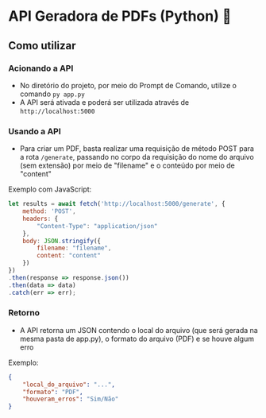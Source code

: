 # API Geradora de PDFs (Python) :snake:

## Como utilizar

### Acionando a API
- No diretório do projeto, por meio do Prompt de Comando, utilize o comando `py app.py`
- A API será ativada e poderá ser utilizada através de `http://localhost:5000`

### Usando a API
- Para criar um PDF, basta realizar uma requisição de método POST para a rota `/generate`, passando no corpo da requisição do nome do arquivo (sem extensão) por meio de "filename" e o conteúdo por meio de "content"

Exemplo com JavaScript:
```javascript
let results = await fetch('http://localhost:5000/generate', {
	method: 'POST',
	headers: {
		"Content-Type": "application/json"
	},
	body: JSON.stringify({
		filename: "filename",
		content: "content"
	})
})
.then(response => response.json())
.then(data => data)
.catch(err => err);
```

### Retorno
- A API retorna um JSON contendo o local do arquivo (que será gerada na mesma pasta de app.py), o formato do arquivo (PDF) e se houve algum erro

Exemplo:
```json
{
	"local_do_arquivo": "...",
	"formato": "PDF",
	"houveram_erros": "Sim/Não"
}
```

